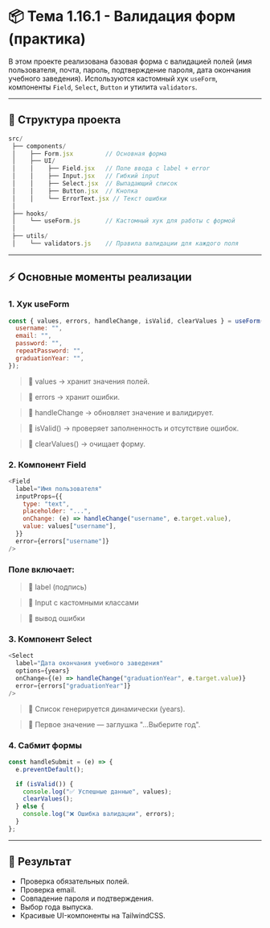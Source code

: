 # 📦 Тема 1.16.1 - Валидация форм (практика)

В этом проекте реализована базовая форма с валидацией полей (имя пользователя, почта, пароль, подтверждение пароля, дата окончания учебного заведения).
Используются кастомный хук `useForm`, компоненты `Field`, `Select`, `Button` и утилита `validators`.

---

## 📂 Структура проекта

```javascript
src/
 ├── components/
 │    ├── Form.jsx         // Основная форма
 │    ├── UI/
 │    │    ├── Field.jsx   // Поле ввода с label + error
 │    │    ├── Input.jsx   // Гибкий input
 │    │    ├── Select.jsx  // Выпадающий список
 │    │    ├── Button.jsx  // Кнопка
 │    │    └── ErrorText.jsx // Текст ошибки
 │
 ├── hooks/
 │    └── useForm.js       // Кастомный хук для работы с формой
 │
 ├── utils/
 │    └── validators.js    // Правила валидации для каждого поля
```

---

## ⚡ Основные моменты реализации

### 1. Хук useForm

```javascript
const { values, errors, handleChange, isValid, clearValues } = useForm({
  username: "",
  email: "",
  password: "",
  repeatPassword: "",
  graduationYear: "",
});
```

> 📌 values → хранит значения полей.

> 📌 errors → хранит ошибки.

> 📌 handleChange → обновляет значение и валидирует.

> 📌 isValid() → проверяет заполненность и отсутствие ошибок.

> 📌 clearValues() → очищает форму.

### 2. Компонент Field

```javascript
<Field
  label="Имя пользователя"
  inputProps={{
    type: "text",
    placeholder: "...",
    onChange: (e) => handleChange("username", e.target.value),
    value: values["username"],
  }}
  error={errors["username"]}
/>
```

### Поле включает:

> 📌 label (подпись)

> 📌 Input с кастомными классами

> 📌 вывод ошибки

### 3. Компонент Select

```javascript
<Select
  label="Дата окончания учебного заведения"
  options={years}
  onChange={(e) => handleChange("graduationYear", e.target.value)}
  error={errors["graduationYear"]}
/>
```

> 📌 Список генерируется динамически (years).

> 📌 Первое значение — заглушка "...Выберите год".

### 4. Сабмит формы

```javascript
const handleSubmit = (e) => {
  e.preventDefault();

  if (isValid()) {
    console.log("✅ Успешные данные", values);
    clearValues();
  } else {
    console.log("❌ Ошибка валидации", errors);
  }
};
```

---

## 🚀 Результат

- Проверка обязательных полей.
- Проверка email.
- Совпадение пароля и подтверждения.
- Выбор года выпуска.
- Красивые UI-компоненты на TailwindCSS.
